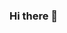 ### Hi there 👋

<!--
**bercowsky/bercowsky** is a ✨ _special_ ✨ repository because its `README.md` (this file) appears on your GitHub profile.

Here are some ideas to get you started:

- 🔭 I’m currently working on a [web application] at INLOC Robotics
- 🌱 I’m currently learning Machine Learning
- 👯 I’m looking to collaborate on a Machine Learning project
- 📫 How to reach me: [LinkedIn](www.linkedin.com/in/andrés-eduardo-bercowsky-rama-) or [email](mailto:andresbercowsky@gmail.com)
- ⚡ Fun fact: Becoming a Google Software Engineer intern in Summer 2022!
-->
